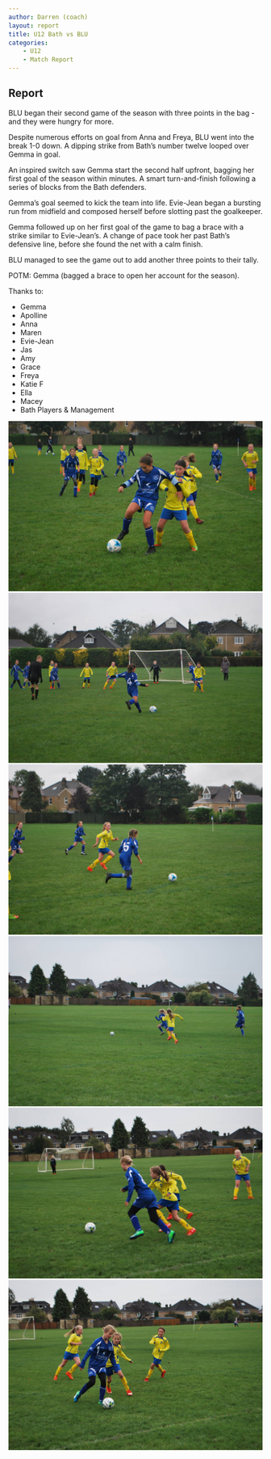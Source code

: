```yaml
---
author: Darren (coach)
layout: report
title: U12 Bath vs BLU
categories: 
    - U12
    - Match Report
---
```


## Report

BLU began their second game of the season with three points in the bag - and they were hungry for more.

Despite numerous efforts on goal from Anna and Freya, BLU went into the break 1-0 down. A dipping strike from Bath’s number twelve looped over Gemma in goal.

An inspired switch saw Gemma start the second half upfront, bagging her first goal of the season within minutes. A smart turn-and-finish following a series of blocks from the Bath defenders.

Gemma’s goal seemed to kick the team into life. Evie-Jean began a bursting run from midfield and composed herself before slotting past the goalkeeper.

Gemma followed up on her first goal of the game to bag a brace with a strike similar to Evie-Jean’s. A change of pace took her past Bath’s defensive line, before she found the net with a calm finish.

BLU managed to see the game out to add another three points to their tally.

POTM: Gemma (bagged a brace to open her account for the season).

Thanks to:

- Gemma
- Apolline
- Anna
- Maren
- Evie-Jean
- Jas
- Amy
- Grace
- Freya
- Katie F
- Ella
- Macey
- Bath Players & Management

![image 1](/assets/images/2018/u12-blu-vs-bath/1.jpg)
![image 1](/assets/images/2018/u12-blu-vs-bath/2.jpg)
![image 1](/assets/images/2018/u12-blu-vs-bath/3.jpg)
![image 1](/assets/images/2018/u12-blu-vs-bath/4.jpg)
![image 1](/assets/images/2018/u12-blu-vs-bath/5.jpg)
![image 1](/assets/images/2018/u12-blu-vs-bath/6.jpg)
